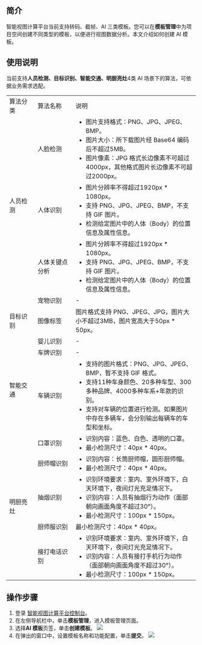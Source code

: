 ## 简介

智能视图计算平台当前支持转码、截帧、AI 三类模板。您可以在**模板管理**中为项目空间创建不同类型的模板，以便进行视图数据分析。本文介绍如何创建 AI 模板。

## 使用说明

当前支持**人员检测、目标识别、智能交通、明厨亮灶**4类 AI 场景下的算法，可依据业务需求选配。
<table>
 <tr><td style="width: 15%">算法分类</td><td style="width: 20%">算法名称</td><td style="width: 65%">说明</td></tr>
	<tr>
		<td rowspan="5">人员检测</td>
    <td>人脸检测</td>
    <td><ul  style="margin: 0;"><li>图片支持格式：PNG、JPG、JPEG、BMP。</li><li>图片大小：所下载图片经 Base64 编码后不超过5MB。</li><li>图片像素：JPG 格式长边像素不可超过4000px，其他格式图片长边像素不可超过2000px。</li></ul></td>
	<tr>
	<tr>
		<td>人体识别</td>
		<td><ul  style="margin: 0;"><li>图片分辨率不得超过1920px * 1080px。</li><li>支持 PNG、JPG、JPEG、BMP，不支持 GIF 图片。</li><li>检测给定图片中的人体（Body）的位置信息及属性信息。</li></ul></td>
	<tr>
  <tr>
		<td>人体关键点分析</td>
		<td><ul  style="margin: 0;"><li>图片分辨率不得超过1920px * 1080px。</li><li>支持 PNG、JPG、JPEG、BMP，不支持 GIF 图片。</li><li>检测给定图片中的人体（Body）的位置信息及属性信息。</li></ul></td>
	</tr>
 <tr>
		<td rowspan="5">目标识别</td>
    <td>宠物识别</td>
    <td>-</td>
	<tr>
	<tr>
		<td>图像标签</td>
		<td>图片格式支持 PNG、JPEG、JPG，图片大小不超过3MB，图片宽高大于50px * 50px。</td>
	<tr>
  <tr>
		<td>婴儿识别</td>
		<td>-</td>
	</tr>
    <tr>
		<td rowspan="4">智能交通</td>
    <td>车牌识别</td>
    <td>-</td>
	<tr>
	<tr>
		<td>车辆识别</td>
		<td><ul  style="margin: 0;"><li>支持的图片格式：PNG、JPG、JPEG、BMP，暂不支持 GIF 格式。</li><li>支持11种车身颜色、20多种车型、300多种品牌、4000多种车系+年款的识别。</li><li>支持对车辆的位置进行检测。如果图片中存在多辆车，会分别输出每辆车的车型和坐标。</li></ul></td>
	<tr>
  <tr>
		<td rowspan="7">明厨亮灶</td>
    <td>口罩识别</td>
    <td><ul  style="margin: 0;"><li>识别内容：蓝色、白色、透明的口罩。</li><li>最小检测尺寸：40px * 40px。</li></ul></td>
	<tr>
	<tr>
		<td>厨师帽识别</td>
		<td><ul  style="margin: 0;"><li>识别内容：长筒厨师帽，圆形厨师帽。</li><li>最小检测尺寸：40px * 40px。</li></ul></td>
	<tr>
  <tr>
		<td>抽烟识别</td>
		<td><ul  style="margin: 0;"><li>识别环境要求：室内、室外环境下，白天环境下，夜间灯光充足情况下。</li><li>识别内容：人员有抽烟行为动作（面部朝向画面角度不超过30°）。</li><li>最小检测尺寸：100px * 150px。</li></ul></td>
	</tr>
   <tr>
		<td>厨师服识别</td>
		<td>最小检测尺寸：40px * 40px。</td>
	</tr>
     <tr>
		<td>接打电话识别</td>
		<td><ul  style="margin: 0;"><li>识别环境要求：室内、室外环境下，白天环境下，夜间灯光充足情况下。</li><li>识别内容：人员有接打手机行为动作（面部朝向画面角度不超过30°）。</li><li>最小检测尺寸：100px * 150px。</li></ul></td>
	</tr>
</table>


## 操作步骤

1. 登录 [智能视图计算平台控制台](https://console.cloud.tencent.com/iss)。
2. 在左侧导航栏中，单击**模板管理**，进入模板管理页面。
3. 选择**AI 模板**页签，单击**创建模板**。
![](https://qcloudimg.tencent-cloud.cn/raw/dc946e562d4ce8816c0707429e04a370.png)
4. 在弹出的窗口中，设置模板名称和功能配置，单击**提交**。
![](https://qcloudimg.tencent-cloud.cn/raw/962ac92ef4859e47781397d0c32700c3.png)






